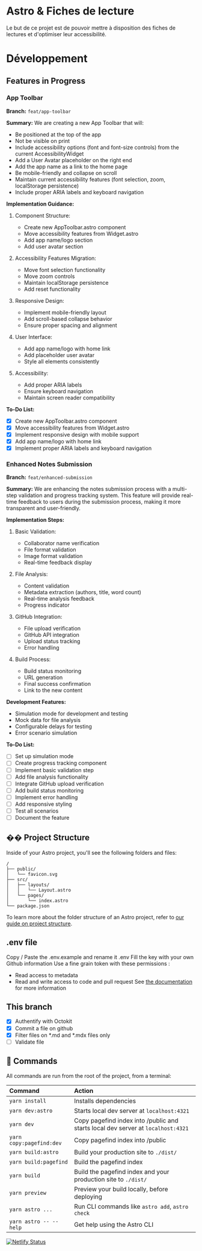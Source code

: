 # Astro & Fiches de lecture

Le but de ce projet est de pouvoir mettre à disposition des fiches de lectures et d'optimiser leur accessibilité. 

# Développement

## Features in Progress

### App Toolbar
**Branch:** `feat/app-toolbar`

**Summary:**
We are creating a new App Toolbar that will:
- Be positioned at the top of the app
- Not be visible on print
- Include accessibility options (font and font-size controls) from the current AccessibilityWidget
- Add a User Avatar placeholder on the right end
- Add the app name as a link to the home page
- Be mobile-friendly and collapse on scroll
- Maintain current accessibility features (font selection, zoom, localStorage persistence)
- Include proper ARIA labels and keyboard navigation

**Implementation Guidance:**
1. Component Structure:
   - Create new AppToolbar.astro component
   - Move accessibility features from Widget.astro
   - Add app name/logo section
   - Add user avatar section

2. Accessibility Features Migration:
   - Move font selection functionality
   - Move zoom controls
   - Maintain localStorage persistence
   - Add reset functionality

3. Responsive Design:
   - Implement mobile-friendly layout
   - Add scroll-based collapse behavior
   - Ensure proper spacing and alignment

4. User Interface:
   - Add app name/logo with home link
   - Add placeholder user avatar
   - Style all elements consistently

5. Accessibility:
   - Add proper ARIA labels
   - Ensure keyboard navigation
   - Maintain screen reader compatibility

**To-Do List:**
- [x] Create new AppToolbar.astro component
- [x] Move accessibility features from Widget.astro
- [x] Implement responsive design with mobile support
- [x] Add app name/logo with home link
- [x] Implement proper ARIA labels and keyboard navigation

### Enhanced Notes Submission
**Branch:** `feat/enhanced-submission`

**Summary:**
We are enhancing the notes submission process with a multi-step validation and progress tracking system. This feature will provide real-time feedback to users during the submission process, making it more transparent and user-friendly.

**Implementation Steps:**
1. Basic Validation:
   - Collaborator name verification
   - File format validation
   - Image format validation
   - Real-time feedback display

2. File Analysis:
   - Content validation
   - Metadata extraction (authors, title, word count)
   - Real-time analysis feedback
   - Progress indicator

3. GitHub Integration:
   - File upload verification
   - GitHub API integration
   - Upload status tracking
   - Error handling

4. Build Process:
   - Build status monitoring
   - URL generation
   - Final success confirmation
   - Link to the new content

**Development Features:**
- Simulation mode for development and testing
- Mock data for file analysis
- Configurable delays for testing
- Error scenario simulation

**To-Do List:**
- [ ] Set up simulation mode
- [ ] Create progress tracking component
- [ ] Implement basic validation step
- [ ] Add file analysis functionality
- [ ] Integrate GitHub upload verification
- [ ] Add build status monitoring
- [ ] Implement error handling
- [ ] Add responsive styling
- [ ] Test all scenarios
- [ ] Document the feature

## �� Project Structure

Inside of your Astro project, you'll see the following folders and files:

```text
/
├── public/
│   └── favicon.svg
├── src/
│   ├── layouts/
│   │   └── Layout.astro
│   └── pages/
│       └── index.astro
└── package.json
```

To learn more about the folder structure of an Astro project, refer to [our guide on project structure](https://docs.astro.build/en/basics/project-structure/).

## .env file
Copy / Paste the .env.example and rename it .env
Fill the key with your own Github information
Use a fine grain token with these permissions : 
- Read access to metadata
- Read and write access to code and pull request
See [the documentation](https://docs.github.com/fr/rest/authentication/permissions-required-for-fine-grained-personal-access-tokens) for more information

## This branch
- [x] Authentify with Octokit
- [x] Commit a file on github
- [x] Filter files on *.md and *.mdx files only
- [ ] Validate file

## 🧞 Commands

All commands are run from the root of the project, from a terminal:

| Command                  | Action                                                                           |
|:-------------------------|:---------------------------------------------------------------------------------|
| `yarn install`           | Installs dependencies                                                            |
| `yarn dev:astro`         | Starts local dev server at `localhost:4321`                                      |
| `yarn dev`               | Copy pagefind index into /public and starts local dev server at `localhost:4321` |
| `yarn copy:pagefind:dev` | Copy pagefind index into /public                                                 |
| `yarn build:astro`       | Build your production site to `./dist/`                                          |
| `yarn build:pagefind`    | Build the pagefind index                                                         |
| `yarn build`             | Build the pagefind index and your production site to `./dist/`                   |
| `yarn preview`           | Preview your build locally, before deploying                                     |
| `yarn astro ...`         | Run CLI commands like `astro add`, `astro check`                                 |
| `yarn astro -- --help`   | Get help using the Astro CLI                                                     |

[![Netlify Status](https://api.netlify.com/api/v1/badges/34286945-ff9a-4d18-9c66-0042e5269beb/deploy-status)](https://app.netlify.com/sites/astro-prisma-102442/deploys)